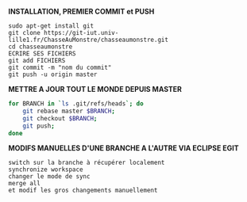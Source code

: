 __INSTALLATION, PREMIER COMMIT et PUSH__
```
sudo apt-get install git
git clone https://git-iut.univ-lille1.fr/ChasseAuMonstre/chasseaumonstre.git
cd chasseaumonstre
ECRIRE SES FICHIERS
git add FICHIERS
git commit -m "nom du commit"
git push -u origin master
```

__METTRE A JOUR TOUT LE MONDE DEPUIS MASTER__
```bash
for BRANCH in `ls .git/refs/heads`; do
    git rebase master $BRANCH;
    git checkout $BRANCH;
    git push;
done
```


__MODIFS MANUELLES D'UNE BRANCHE A L'AUTRE VIA ECLIPSE EGIT__
```
switch sur la branche à récupérer localement
synchronize workspace
changer le mode de sync
merge all
et modif les gros changements manuellement
```